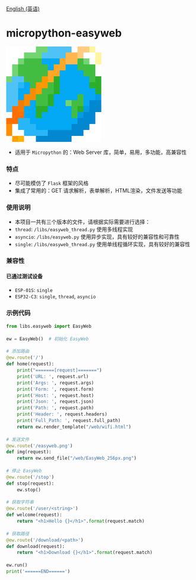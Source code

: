 [English (英语)](./README.md)

# micropython-easyweb
![EasyWeb](./web/EasyWeb_256px.png)
- 适用于 `Micropython` 的：Web Server 库，简单，易用，多功能，高兼容性

### 特点
- 尽可能模仿了 `Flask` 框架的风格
- 集成了常用的：GET 请求解析，表单解析，HTML渲染，文件发送等功能

### 使用说明
- 本项目一共有三个版本的文件，请根据实际需要进行选择：
- `thread`: `/libs/easyweb_thread.py` 使用多线程实现
- `asyncio`: `/libs/easyweb.py` 使用异步实现，具有较好的兼容性和可靠性
- `single`: `/libs/easyweb_thread.py` 使用单线程循环实现，具有较好的兼容性

### 兼容性
#### 已通过测试设备
- `ESP-01S`: `single`
- `ESP32-C3`: `single`, `thread`, `asyncio`


### 示例代码
```python
from libs.easyweb import EasyWeb

ew = EasyWeb()  # 初始化 EasyWeb

# 添加路由
@ew.route('/')
def home(request):
    print("=======[request]=======")
    print('URL: ', request.url)
    print('Args: ', request.args)
    print('Form: ', request.form)
    print('Host: ', request.host)
    print('Json: ', request.json)
    print('Path: ', request.path)
    print('Header: ', request.headers)
    print('Full_Path: ', request.full_path)
    return ew.render_template("/web/wifi.html")

# 发送文件
@ew.route('/easyweb.png')
def img(request):
    return ew.send_file("/web/EasyWeb_256px.png")

# 停止 EasyWeb
@ew.route('/stop')
def stop(request):
    ew.stop()

# 获取字符串
@ew.route('/user/<string>')
def welcome(request):
    return "<h1>Hello {}</h1>".format(request.match)

# 获取路径
@ew.route('/download/<path>')
def download(request):
    return "<h1>Download {}</h1>".format(request.match)

ew.run()
print('======END======')
```